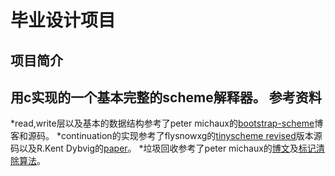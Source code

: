 毕业设计项目
=====
项目简介
----
   用c实现的一个基本完整的scheme解释器。
参考资料
----
   *read,write层以及基本的数据结构参考了peter michaux的[bootstrap-scheme][1]博客和源码。
   *continuation的实现参考了flysnowxg的[tinyscheme revised][2]版本源码以及R.Kent Dybvig的[paper][3]。
   *垃圾回收参考了peter michaux的[博文][4]及[标记清除算法][5]。
   
   
[1]:http://peter.michaux.ca/articles/scheme-from-scratch-introduction
[2]:http://flysnowxg.googlecode.com/svn/tinyscheme_note/
[3]:http://www.cs.indiana.edu/~dyb/papers/3imp.pdf
[4]:http://peter.michaux.ca/articles/scheme-from-scratch-bootstrap-v0_22-garbage-collection
[5]:https://www.google.com.hk/webhp?hl=zh-CN#hl=zh-CN&newwindow=1&q=标记清除算法&safe=strict
